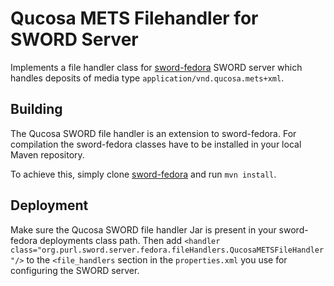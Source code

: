 # Qucosa METS Filehandler for SWORD Server

Implements a file handler class for [sword-fedora](https://github.com/slub/sword-fedora)
SWORD server which handles deposits of media type `application/vnd.qucosa.mets+xml`.

## Building

The Qucosa SWORD file handler is an extension to sword-fedora. For compilation the sword-fedora
classes have to be installed in your local Maven repository.

To achieve this, simply clone [sword-fedora](https://github.com/slub/sword-fedora) and run
`mvn install`.

## Deployment

Make sure the Qucosa SWORD file handler Jar is present in your sword-fedora deployments class path.
Then add `<handler class="org.purl.sword.server.fedora.fileHandlers.QucosaMETSFileHandler"/>` to the
`<file_handlers` section in the `properties.xml` you use for configuring the SWORD server.

